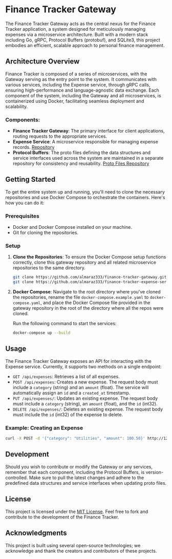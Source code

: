 # Finance Tracker Gateway

The Finance Tracker Gateway acts as the central nexus for the Finance Tracker application, a system designed for meticulously managing expenses via a microservice architecture. Built with a modern stack including Go, gRPC, Protocol Buffers (protobuf), and SQLite3, this project embodies an efficient, scalable approach to personal finance management.

## Architecture Overview

Finance Tracker is composed of a series of microservices, with the Gateway serving as the entry point to the system. It communicates with various services, including the Expense service, through gRPC calls, ensuring high-performance and language-agnostic data exchange. Each component of the system, including the Gateway and all microservices, is containerized using Docker, facilitating seamless deployment and scalability.

### Components:

- **Finance Tracker Gateway**: The primary interface for client applications, routing requests to the appropriate services.
- **Expense Service**: A microservice responsible for managing expense records. [Repository](https://github.com/almaraz333/finance-tracker-expense-service)
- **Protocol Buffers**: The proto files defining the data structures and service interfaces used across the system are maintained in a separate repository for consistency and reusability. [Proto Files Repository](https://github.com/almaraz333/finance-tracker-proto-files)

## Getting Started

To get the entire system up and running, you'll need to clone the necessary repositories and use Docker Compose to orchestrate the containers. Here's how you can do it:

### Prerequisites

- Docker and Docker Compose installed on your machine.
- Git for cloning the repositories.

### Setup

1. **Clone the Repositories**:
    To ensure the Docker Compose setup functions correctly, clone this gateway repository and all related microservice repositories to the same directory.

    ```bash
    git clone https://github.com/almaraz333/finance-tracker-gateway.git
    git clone https://github.com/almaraz333/finance-tracker-expense-service.git
    ```

2. **Docker Compose**:
    Navigate to the root directory where you've cloned the repositories, rename the file `docker-compose.example.yaml` to `docker-compose.yaml`, and place the Docker Compose file provided in the gateway repository in the root of the directory where all the repos were cloned.

    Run the following command to start the services:

    ```bash
    docker-compose up --build
    ```

## Usage

The Finance Tracker Gateway exposes an API for interacting with the Expense service. Currently, it supports two methods on a single endpoint:

- `GET /api/expenses`: Retrieves a list of all expenses.
- `POST /api/expenses`: Creates a new expense. The request body must include a `category` (string) and an `amount` (float). The service will automatically assign an `id` and a `created_at` timestamp.
- `PUT /api/expenses/`: Updates an existing expense. The request body must include a `category` (string), an `amount` (float), and the `id` (int32).
- `DELETE /api/expenses/`: Deletes an existing expense. The request body must include the `id` (int32) of the expense to delete.

### Example: Creating an Expense

```bash
curl -X POST -d '{"category": "Utilities", "amount": 100.50}' http://127.0.0.1:8080/api/expenses
```

## Development

Should you wish to contribute or modify the Gateway or any services, remember that each component, including the Protocol Buffers, is version-controlled. Make sure to pull the latest changes and adhere to the predefined data structures and service interfaces when updating proto files.

## License

This project is licensed under the [MIT License](LICENSE.md). Feel free to fork and contribute to the development of the Finance Tracker.

## Acknowledgments

This project is built using several open-source technologies; we acknowledge and thank the creators and contributors of these projects.
